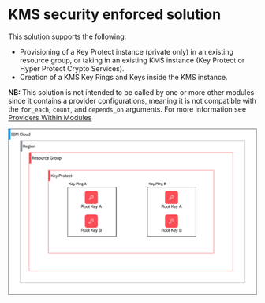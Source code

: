 # KMS security enforced solution

This solution supports the following:
- Provisioning of a Key Protect instance (private only) in an existing resource group, or taking in an existing KMS instance (Key Protect or Hyper Protect Crypto Services).
- Creation of a KMS Key Rings and Keys inside the KMS instance.

**NB:** This solution is not intended to be called by one or more other modules since it contains a provider configurations, meaning it is not compatible with the `for_each`, `count`, and `depends_on` arguments. For more information see [Providers Within Modules](https://developer.hashicorp.com/terraform/language/modules/develop/providers)

![key-protect](../../reference-architecture/key_protect.svg)
